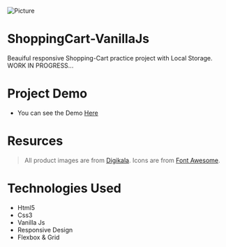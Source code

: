 
![Picture](https://i.ibb.co/nBmfMcD/shopping-cart.jpg)
# ShoppingCart-VanillaJs
Beauiful responsive Shopping-Cart practice project with Local Storage. WORK IN PROGRESS...

# Project Demo
* You can see the Demo <a href="https://sinashoppingcartsimple.netlify.app/">Here</a> 

# Resurces
> All product images are from <a href = "https://digikala.com">Digikala</a>.
> Icons are from <a href = "https://fontawesome.com">Font Awesome</a>.
# Technologies Used
* Html5
* Css3
* Vanilla Js
* Responsive Design
* Flexbox & Grid

